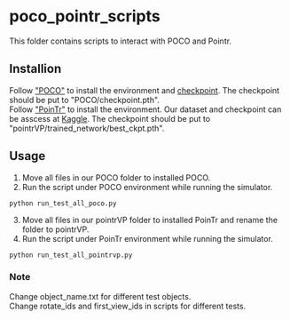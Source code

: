 # poco_pointr_scripts

This folder contains scripts to interact with POCO and Pointr.  

## Installion

Follow ["POCO"](https://github.com/valeoai/POCO) to install the environment and [checkpoint](https://github.com/valeoai/POCO/releases/download/v0.0.0/ShapeNet_3k.zip).  The checkpoint should be put to "POCO/checkpoint.pth".  
Follow ["PoinTr"](https://github.com/yuxumin/PoinTr) to install the environment. Our dataset and checkpoint can be asscess at [Kaggle](https://www.kaggle.com/datasets/sicongpan/air-osvp-dataset).  The checkpoint should be put to "pointrVP/trained_network/best_ckpt.pth".

## Usage

1. Move all files in our POCO folder to installed POCO.  
2. Run the script under POCO environment while running the simulator.   
```
python run_test_all_poco.py
```
3. Move all files in our pointrVP folder to installed PoinTr and rename the folder to pointrVP.  
4. Run the script under PoinTr environment while running the simulator.  
```
python run_test_all_pointrvp.py
```

### Note

Change object_name.txt for different test objects.  
Change rotate_ids and first_view_ids in scripts for different tests.